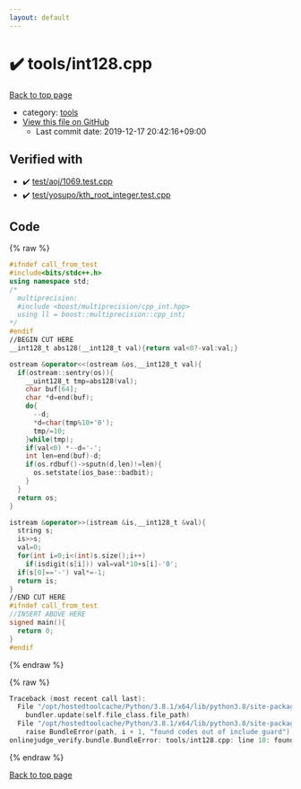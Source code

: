 ```yaml
---
layout: default
---
```


<!-- mathjax config similar to math.stackexchange -->
<script type="text/javascript" async
  src="https://cdnjs.cloudflare.com/ajax/libs/mathjax/2.7.5/MathJax.js?config=TeX-MML-AM_CHTML">
</script>
<script type="text/x-mathjax-config">
  MathJax.Hub.Config({
    TeX: { equationNumbers: { autoNumber: "AMS" }},
    tex2jax: {
      inlineMath: [ ['$','$'] ],
      processEscapes: true
    },
    "HTML-CSS": { matchFontHeight: false },
    displayAlign: "left",
    displayIndent: "2em"
  });
</script>

<script type="text/javascript" src="https://cdnjs.cloudflare.com/ajax/libs/jquery/3.4.1/jquery.min.js"></script>
<script src="https://cdn.jsdelivr.net/npm/jquery-balloon-js@1.1.2/jquery.balloon.min.js" integrity="sha256-ZEYs9VrgAeNuPvs15E39OsyOJaIkXEEt10fzxJ20+2I=" crossorigin="anonymous"></script>
<script type="text/javascript" src="../../assets/js/copy-button.js"></script>
<link rel="stylesheet" href="../../assets/css/copy-button.css" />


# :heavy_check_mark: tools/int128.cpp

<a href="../../index.html">Back to top page</a>

* category: <a href="../../index.html#4a931512ce65bdc9ca6808adf92d8783">tools</a>
* <a href="{{ site.github.repository_url }}/blob/master/tools/int128.cpp">View this file on GitHub</a>
    - Last commit date: 2019-12-17 20:42:16+09:00




## Verified with

* :heavy_check_mark: <a href="../../verify/test/aoj/1069.test.cpp.html">test/aoj/1069.test.cpp</a>
* :heavy_check_mark: <a href="../../verify/test/yosupo/kth_root_integer.test.cpp.html">test/yosupo/kth_root_integer.test.cpp</a>


## Code

<a id="unbundled"></a>
{% raw %}
```cpp
#ifndef call_from_test
#include<bits/stdc++.h>
using namespace std;
/*
  multiprecision:
  #include <boost/multiprecision/cpp_int.hpp>
  using ll = boost::multiprecision::cpp_int;
*/
#endif
//BEGIN CUT HERE
__int128_t abs128(__int128_t val){return val<0?-val:val;}

ostream &operator<<(ostream &os,__int128_t val){
  if(ostream::sentry(os)){
    __uint128_t tmp=abs128(val);
    char buf[64];
    char *d=end(buf);
    do{
      --d;
      *d=char(tmp%10+'0');
      tmp/=10;
    }while(tmp);
    if(val<0) *--d='-';
    int len=end(buf)-d;
    if(os.rdbuf()->sputn(d,len)!=len){
      os.setstate(ios_base::badbit);
    }
  }
  return os;
}

istream &operator>>(istream &is,__int128_t &val){
  string s;
  is>>s;
  val=0;
  for(int i=0;i<(int)s.size();i++)
    if(isdigit(s[i])) val=val*10+s[i]-'0';
  if(s[0]=='-') val*=-1;
  return is;
}
//END CUT HERE
#ifndef call_from_test
//INSERT ABOVE HERE
signed main(){
  return 0;
}
#endif

```
{% endraw %}

<a id="bundled"></a>
{% raw %}
```cpp
Traceback (most recent call last):
  File "/opt/hostedtoolcache/Python/3.8.1/x64/lib/python3.8/site-packages/onlinejudge_verify/docs.py", line 342, in write_contents
    bundler.update(self.file_class.file_path)
  File "/opt/hostedtoolcache/Python/3.8.1/x64/lib/python3.8/site-packages/onlinejudge_verify/bundle.py", line 151, in update
    raise BundleError(path, i + 1, "found codes out of include guard")
onlinejudge_verify.bundle.BundleError: tools/int128.cpp: line 10: found codes out of include guard

```
{% endraw %}

<a href="../../index.html">Back to top page</a>

